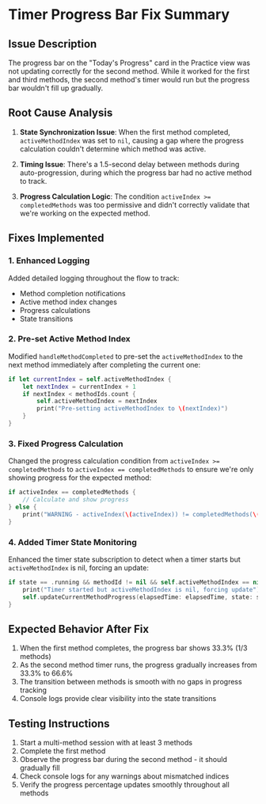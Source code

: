 # Timer Progress Bar Fix Summary

## Issue Description
The progress bar on the "Today's Progress" card in the Practice view was not updating correctly for the second method. While it worked for the first and third methods, the second method's timer would run but the progress bar wouldn't fill up gradually.

## Root Cause Analysis
1. **State Synchronization Issue**: When the first method completed, `activeMethodIndex` was set to `nil`, causing a gap where the progress calculation couldn't determine which method was active.

2. **Timing Issue**: There's a 1.5-second delay between methods during auto-progression, during which the progress bar had no active method to track.

3. **Progress Calculation Logic**: The condition `activeIndex >= completedMethods` was too permissive and didn't correctly validate that we're working on the expected method.

## Fixes Implemented

### 1. Enhanced Logging
Added detailed logging throughout the flow to track:
- Method completion notifications
- Active method index changes
- Progress calculations
- State transitions

### 2. Pre-set Active Method Index
Modified `handleMethodCompleted` to pre-set the `activeMethodIndex` to the next method immediately after completing the current one:
```swift
if let currentIndex = self.activeMethodIndex {
    let nextIndex = currentIndex + 1
    if nextIndex < methodIds.count {
        self.activeMethodIndex = nextIndex
        print("Pre-setting activeMethodIndex to \(nextIndex)")
    }
}
```

### 3. Fixed Progress Calculation
Changed the progress calculation condition from `activeIndex >= completedMethods` to `activeIndex == completedMethods` to ensure we're only showing progress for the expected method:
```swift
if activeIndex == completedMethods {
    // Calculate and show progress
} else {
    print("WARNING - activeIndex(\(activeIndex)) != completedMethods(\(completedMethods))")
}
```

### 4. Added Timer State Monitoring
Enhanced the timer state subscription to detect when a timer starts but `activeMethodIndex` is nil, forcing an update:
```swift
if state == .running && methodId != nil && self.activeMethodIndex == nil {
    print("Timer started but activeMethodIndex is nil, forcing update")
    self.updateCurrentMethodProgress(elapsedTime: elapsedTime, state: state)
}
```

## Expected Behavior After Fix
1. When the first method completes, the progress bar shows 33.3% (1/3 methods)
2. As the second method timer runs, the progress gradually increases from 33.3% to 66.6%
3. The transition between methods is smooth with no gaps in progress tracking
4. Console logs provide clear visibility into the state transitions

## Testing Instructions
1. Start a multi-method session with at least 3 methods
2. Complete the first method
3. Observe the progress bar during the second method - it should gradually fill
4. Check console logs for any warnings about mismatched indices
5. Verify the progress percentage updates smoothly throughout all methods